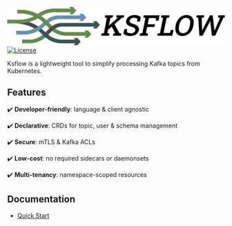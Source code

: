 ![Ksflow](images/ksflow-logo-3800x670-transparent.png)
[![License](https://img.shields.io/badge/License-Apache%202.0-blue.svg)](https://opensource.org/licenses/Apache-2.0)

Ksflow is a lightweight tool to simplify processing Kafka topics from Kubernetes.

## Features

:heavy_check_mark: **Developer-friendly**: language & client agnostic

:heavy_check_mark: **Declarative**: CRDs for topic, user & schema management

:heavy_check_mark: **Secure**: mTLS & Kafka ACLs

:heavy_check_mark: **Low-cost**: no required sidecars or daemonsets

:heavy_check_mark: **Multi-tenancy**: namespace-scoped resources

## Documentation
- [Quick Start](./docs/quick-start.md)

